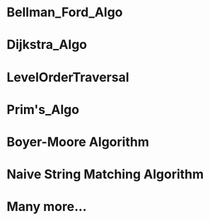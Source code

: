 # Bellman_Ford_Algo
# Dijkstra_Algo
# LevelOrderTraversal
# Prim's_Algo
# Boyer-Moore Algorithm
# Naive String Matching Algorithm
# Many more...
